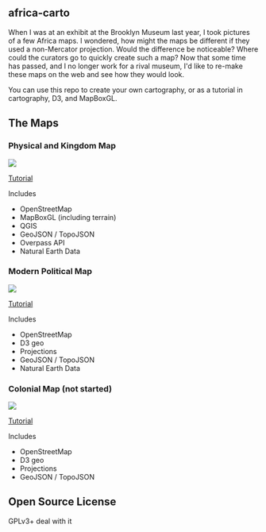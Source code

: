 ## africa-carto

When I was at an exhibit at the Brooklyn Museum last year, I took pictures of a
few Africa maps. I wondered, how might the maps be different if they used a
non-Mercator projection. Would the difference be noticeable? Where could the
curators go to quickly create such a map? Now that some time has passed, and I
no longer work for a rival museum, I'd like to re-make these maps on the web
and see how they would look.

You can use this repo to create your own cartography, or as a tutorial
in cartography, D3, and MapBoxGL.

## The Maps

### Physical and Kingdom Map

<img src="http://mapmeld.github.io/africa-carto/maps/2.jpg"/>

<a href="https://github.com/mapmeld/africa-carto/tree/gh-pages/physical">Tutorial</a>

Includes

* OpenStreetMap
* MapBoxGL (including terrain)
* QGIS
* GeoJSON / TopoJSON
* Overpass API
* Natural Earth Data

### Modern Political Map

<img src="http://mapmeld.github.io/africa-carto/maps/3.jpg"/>

<a href="https://github.com/mapmeld/africa-carto/tree/gh-pages/modern">Tutorial</a>

Includes

* OpenStreetMap
* D3 geo
* Projections
* GeoJSON / TopoJSON
* Natural Earth Data

### Colonial Map (not started)

<img src="http://mapmeld.github.io/africa-carto/maps/1.jpg"/>

<a href="https://github.com/mapmeld/africa-carto/tree/gh-pages/colonial">Tutorial</a>

Includes

* OpenStreetMap
* D3 geo
* Projections
* GeoJSON / TopoJSON

## Open Source License

GPLv3+ deal with it
